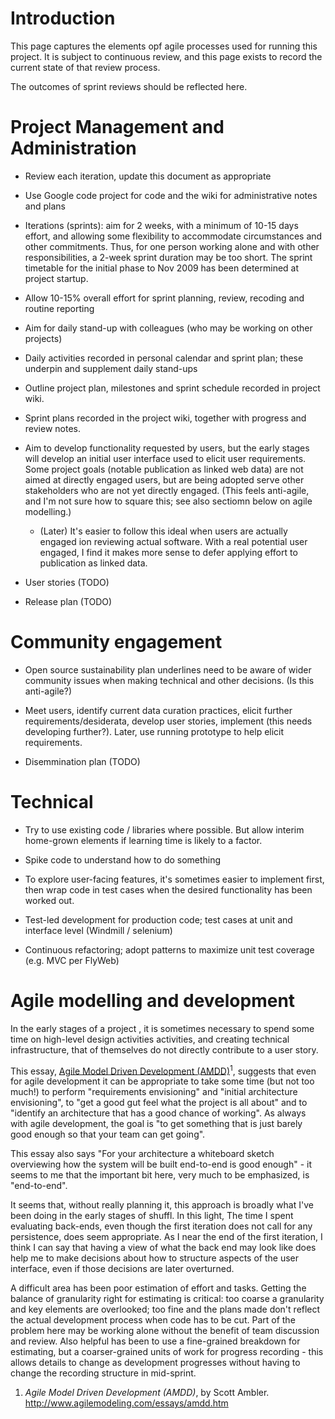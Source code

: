 # Introduction #

This page captures the elements opf agile processes used for running this project.  It is subject to continuous review, and this page exists to record the current state of that review process.

The outcomes of sprint reviews should be reflected here.


# Project Management and Administration #

  * Review each iteration, update this document as appropriate

  * Use Google code project for code and the wiki for administrative notes and plans

  * Iterations (sprints): aim for 2 weeks, with a minimum of 10-15 days effort, and allowing some flexibility to accommodate circumstances and other commitments.  Thus, for one person working alone and with other responsibilities, a 2-week sprint duration may be too short.  The sprint timetable for the initial phase to Nov 2009 has been determined at project startup.

  * Allow 10-15% overall effort for sprint planning, review, recoding and routine reporting

  * Aim for daily stand-up with colleagues (who may be working on  other projects)

  * Daily activities recorded in personal calendar and sprint plan; these underpin and supplement daily stand-ups

  * Outline project plan, milestones and sprint schedule recorded in project wiki.

  * Sprint plans recorded in the project wiki, together with progress and review notes.

  * Aim to develop functionality requested by users, but the early stages will develop an initial user interface used to elicit user requirements.  Some project goals (notable publication as linked web data) are not aimed at directly engaged users, but are being adopted serve other stakeholders who are not yet directly engaged.  (This feels anti-agile, and I'm not sure how to square this;  see also sectiomn below on agile modelling.)
    * (Later)  It's easier to follow this ideal when users are actually engaged ion reviewing actual software.  With a real potential user engaged, I find it makes more sense to defer applying effort to publication as linked data.

  * User stories (TODO)

  * Release plan (TODO)


# Community engagement #

  * Open source sustainability plan underlines need to be aware of wider community issues when making technical and other decisions.  (Is this anti-agile?)

  * Meet users, identify current data curation practices, elicit further requirements/desiderata, develop user stories, implement (this needs developing further?).  Later, use running prototype to help elicit requirements.

  * Disemmination plan (TODO)


# Technical #

  * Try to use existing code / libraries where possible.  But allow interim home-grown elements if learning time is likely to a factor.

  * Spike code to understand how to do something

  * To explore user-facing features, it's sometimes easier to implement first, then wrap code in test cases when the desired functionality has been worked out.

  * Test-led development for production code; test cases at unit and interface level (Windmill / selenium)

  * Continuous refactoring; adopt patterns to maximize unit test coverage (e.g. MVC per FlyWeb)


# Agile modelling and development #

In the early stages of a project , it is sometimes necessary to spend some time on high-level design activities activities, and creating technical infrastructure, that of themselves do not directly contribute to a user story.

This essay, [Agile Model Driven Development (AMDD)](http://www.agilemodeling.com/essays/amdd.htm)<sup>1</sup>, suggests that even for agile development it can be appropriate to take some time (but not too much!) to perform "requirements envisioning" and "initial architecture envisioning", to "get a good gut feel what the project is all about" and to "identify an architecture that has a good chance of working".  As always with agile development, the goal is "to get something that is just barely good enough so that your team can get going".

This essay also says "For your architecture a whiteboard sketch overviewing how the system will be built end-to-end is good enough" - it seems to me that the important bit here, very much to be emphasized, is "end-to-end".

It seems that, without really planning it, this approach is broadly what I've been doing in the early stages of shuffl.  In this light, The time I spent evaluating back-ends, even though the first iteration does not call for any persistence, does seem appropriate.  As I near the end of the first iteration, I think I can say that having a view of what the back end may look like does help me to make decisions about how to structure aspects of the user interface, even if those decisions are later overturned.

A difficult area has been poor estimation of effort and tasks. Getting the balance of granularity right for estimating is critical: too coarse a granularity and key elements are overlooked; too fine and the plans made don't reflect the actual development process when code has to be cut. Part of the problem here may be working alone without the benefit of  team discussion and review.  Also helpful has been to use a fine-grained breakdown for estimating, but a coarser-grained units of work for progress recording - this allows details to change as development progresses without having to change the recording structure in mid-sprint.

  1. _Agile Model Driven Development (AMDD)_, by Scott Ambler. http://www.agilemodeling.com/essays/amdd.htm